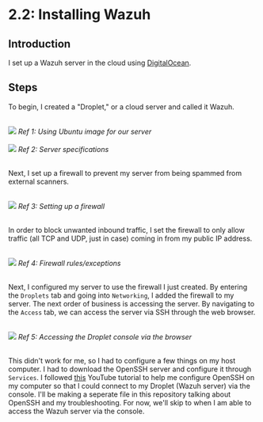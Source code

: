 # 2.2: Installing Wazuh
## Introduction
I set up a Wazuh server in the cloud using [DigitalOcean](https://www.digitalocean.com/). 

## Steps
To begin, I created a "Droplet," or a cloud server and called it Wazuh.

<br>
<img src="https://i.imgur.com/y8NBtkV.png">
<i>Ref 1: Using Ubuntu image for our server</i>
<br>

<br>
<img src="https://i.imgur.com/eLMQMfY.png">
<i>Ref 2: Server specifications</i>
<br><br>

Next, I set up a firewall to prevent my server from being spammed from external scanners. 

<br>
<img src="https://i.imgur.com/T6eTgiF.png">
<i>Ref 3: Setting up a firewall</i>
<br><br>

In order to block unwanted inbound traffic, I set the firewall to only allow traffic (all TCP and UDP, just in case) coming in from my public IP address. 

<br>
<img src="https://i.imgur.com/xTB4Sev.png">
<i>Ref 4: Firewall rules/exceptions</i>
<br><br>

Next, I configured my server to use the firewall I just created. By entering the `Droplets` tab and going into `Networking`, I added the firewall to my server.
The next order of business is accessing the server. By navigating to the `Access` tab, we can access the server via SSH through the web browser.

<br>
<img src="https://i.imgur.com/9zTbZaN.png">
<i>Ref 5: Accessing the Droplet console via the browser</i>
<br><br>

This didn't work for me, so I had to configure a few things on my host computer. I had to download the OpenSSH server and configure it through `Services`. I followed [this](https://youtu.be/Bd5rdLzb5GM?si=83GuWAJvuvpcIrEV) YouTube tutorial
to help me configure OpenSSH on my computer so that I could connect to my Droplet (Wazuh server) via the console. I'll be making a seperate file in this repository talking about OpenSSH and my troubleshooting.
For now, we'll skip to when I am able to access the Wazuh server via the console.
